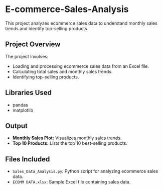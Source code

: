 # E-commerce-Sales-Analysis

This project analyzes ecommerce sales data to understand monthly sales trends and identify top-selling products.

## Project Overview

The project involves:
- Loading and processing ecommerce sales data from an Excel file.
- Calculating total sales and monthly sales trends.
- Identifying top-selling products.

## Libraries Used

- pandas
- matplotlib

## Output

- **Monthly Sales Plot:** Visualizes monthly sales trends.
- **Top 10 Products:** Lists the top 10 best-selling products.

## Files Included

- `Sales_Data_Analysis.py`: Python script for analyzing ecommerce sales data.
- `ECOMM DATA.xlsx`: Sample Excel file containing sales data.

